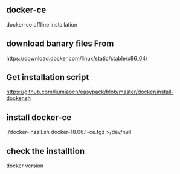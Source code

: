 ## docker-ce
docker-ce offline installation

## download banary files From 
https://download.docker.com/linux/static/stable/x86_64/

## Get installation script 
https://github.com/liumiaocn/easypack/blob/master/docker/install-docker.sh

## install docker-ce
./docker-insall.sh docker-18.06.1-ce.tgz >/dev/null

## check the installtion
 docker version
